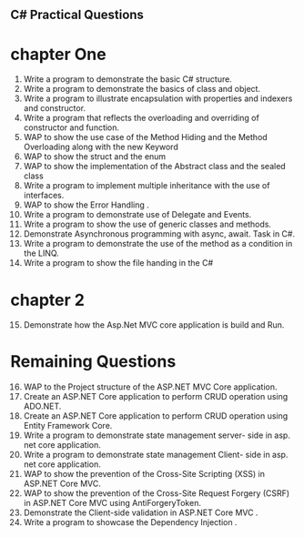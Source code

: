 ## C# Practical Questions

# chapter One

1. Write a program to demonstrate the basic C# structure.
2. Write a program to demonstrate the basics of class and object.
3. Write a program to illustrate encapsulation with properties and indexers and constructor.
4. Write a program that reflects the overloading and overriding of constructor and function.
5. WAP to show the use case of the Method Hiding and the Method Overloading along with the new Keyword
6. WAP to show the struct and the enum
7. WAP to show the implementation of the Abstract class and the sealed class
8. Write a program to implement multiple inheritance with the use of interfaces.
9. WAP to show the Error Handling .
10. Write a program to demonstrate use of Delegate and Events.
11. Write a program to show the use of generic classes and methods.
12. Demonstrate Asynchronous programming with async, await. Task in C#.
13. Write a program to demonstrate the use of the method as a condition in the LINQ.
14. Write a program to show the file handing in the C#

# chapter 2

15. Demonstrate how the Asp.Net MVC core application is build and Run.

# Remaining Questions

16. WAP to the Project structure of the ASP.NET MVC Core application.
17. Create an ASP.NET Core application to perform CRUD operation using ADO.NET.
18. Create an ASP.NET Core application to perform CRUD operation using Entity Framework Core.
19. Write a program to demonstrate state management server- side in asp. net core
    application.
20. Write a program to demonstrate state management Client- side in asp. net core
    application.
21. WAP to show the prevention of the Cross-Site Scripting (XSS) in ASP.NET Core MVC.
22. WAP to show the prevention of the Cross-Site Request Forgery (CSRF) in ASP.NET Core MVC using AntiForgeryToken.
23. Demonstrate the Client-side validation in ASP.NET Core MVC .
24. Write a program to showcase the Dependency Injection . 

<!-- 21. Write a program to demonstrate the use of the ViewBag, ViewData, and TempData in ASP.NET Core MVC. -->

<!-- <form asp-action="GetState" method="post">
    @Html.AntiForgeryToken()
    <input type="hidden" name="num" value="@number" />
    <button type="submit">Increment Hidden Field</button>
</form> -->
